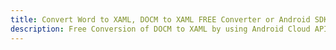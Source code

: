 ---title: Convert Word to XAML, DOCM to XAML FREE Converter or Android SDKdescription: Free Conversion of DOCM to XAML by using Android Cloud APIs & SDKs. Also Create, Edit & Render Microsoft Word & OpenOffice documents in the Cloud.---